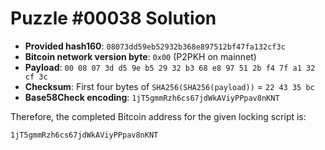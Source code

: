 # Puzzle #00038 Solution

- **Provided hash160**: `08073dd59eb52932b368e897512bf47fa132cf3c`
- **Bitcoin network version byte**: `0x00` (P2PKH on mainnet)
- **Payload**: `00 08 07 3d d5 9e b5 29 32 b3 68 e8 97 51 2b f4 7f a1 32 cf 3c`
- **Checksum**: First four bytes of `SHA256(SHA256(payload))` = `22 43 35 bc`
- **Base58Check encoding**: `1jT5gmmRzh6cs67jdWkAViyPPpav8nKNT`

Therefore, the completed Bitcoin address for the given locking script is:

```
1jT5gmmRzh6cs67jdWkAViyPPpav8nKNT
```
